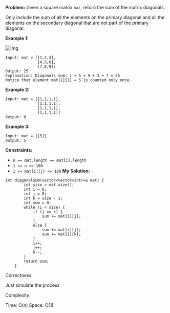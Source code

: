 **Problem:**
Given a square matrix `mat`, return the sum of the matrix diagonals.

Only include the sum of all the elements on the primary diagonal and all the elements on the secondary diagonal that are not part of the primary diagonal.

 

**Example 1:**

![img](https://assets.leetcode.com/uploads/2020/08/14/sample_1911.png)

```
Input: mat = [[1,2,3],
              [4,5,6],
              [7,8,9]]
Output: 25
Explanation: Diagonals sum: 1 + 5 + 9 + 3 + 7 = 25
Notice that element mat[1][1] = 5 is counted only once.
```

**Example 2:**

```
Input: mat = [[1,1,1,1],
              [1,1,1,1],
              [1,1,1,1],
              [1,1,1,1]]
Output: 8
```

**Example 3:**

```
Input: mat = [[5]]
Output: 5
```

 

**Constraints:**

- `n == mat.length == mat[i].length`
- `1 <= n <= 100`
- `1 <= mat[i][j] <= 100`
**My Solution:**
```
int diagonalSum(vector<vector<int>>& mat) {
        int size = mat.size();
        int i = 0;
        int j = 0;
        int k = size - 1;
        int sum = 0;
        while (i < size) {
            if (j == k) {
                sum += mat[i][j];
            }
            else {
                sum += mat[i][j];
                sum += mat[i][k];
            }
            i++;
            j++;
            k--;
        }
        return sum;
    }
```
Correctness:

Just simulate the process

Complexity:

Time: O(n)
Space: O(1)